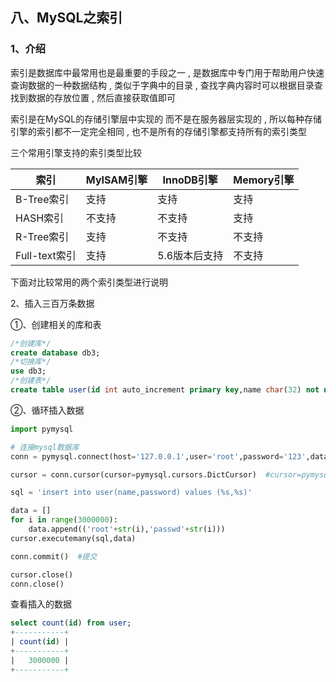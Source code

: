 ## 八、MySQL之索引

### 1、介绍

索引是数据库中最常用也是最重要的手段之一 , 是数据库中专门用于帮助用户快速查询数据的一种数据结构 , 类似于字典中的目录 , 查找字典内容时可以根据目录查找到数据的存放位置 , 然后直接获取值即可

索引是在MySQL的存储引擎层中实现的  而不是在服务器层实现的 , 所以每种存储引擎的索引都不一定完全相同 , 也不是所有的存储引擎都支持所有的索引类型

三个常用引擎支持的索引类型比较

| 索引          | MyISAM引擎 | InnoDB引擎    | Memory引擎 |
| ------------- | ---------- | ------------- | ---------- |
| B-Tree索引    | 支持       | 支持          | 支持       |
| HASH索引      | 不支持     | 不支持        | 支持       |
| R-Tree索引    | 支持       | 不支持        | 不支持     |
| Full-text索引 | 支持       | 5.6版本后支持 | 不支持     |

下面对比较常用的两个索引类型进行说明

2、插入三百万条数据

①、创建相关的库和表

```sql
/*创建库*/
create database db3;
/*切换库*/
use db3;
/*创建表*/
create table user(id int auto_increment primary key,name char(32) not null default '',password char(32) not null default '')engine=Innodb charset=utf8;
```

②、循环插入数据

```python
import pymysql

# 连接mysql数据库
conn = pymysql.connect(host='127.0.0.1',user='root',password='123',database='db3')

cursor = conn.cursor(cursor=pymysql.cursors.DictCursor)  #cursor=pymysql.cursors.DictCursor,返回的数据以字典展示

sql = 'insert into user(name,password) values (%s,%s)'

data = []
for i in range(3000000):
    data.append(('root'+str(i),'passwd'+str(i)))
cursor.executemany(sql,data)

conn.commit()  #提交

cursor.close()
conn.close()
```

查看插入的数据

```sql
select count(id) from user;
+-----------+
| count(id) |
+-----------+
|   3000000 |
+-----------+
```

